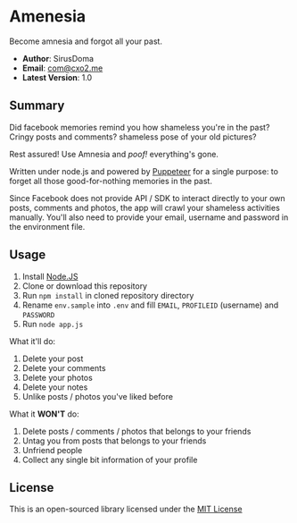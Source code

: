 # Amenesia #
Become amnesia and forgot all your past.

- **Author**: SirusDoma
- **Email**: com@cxo2.me
- **Latest Version**: 1.0

## Summary ##

Did facebook memories remind you how shameless you're in the past?
Cringy posts and comments? shameless pose of your old pictures?

Rest assured! Use Amnesia and *poof!* everything's gone.

Written under node.js and powered by [Puppeteer](https://github.com/GoogleChrome/puppeteer) for a single purpose: to forget all those good-for-nothing memories in the past.  

Since Facebook does not provide API / SDK to interact directly to your own posts, comments and photos, the app will crawl your shameless activities manually. You'll also need to provide your email, username and password in the environment file.

## Usage ##

1. Install [Node.JS](https://nodejs.org/)
2. Clone or download this repository
3. Run `npm install` in cloned repository directory
4. Rename `env.sample` into `.env` and fill `EMAIL`, `PROFILEID` (username) and `PASSWORD`
5. Run `node app.js`

What it'll do:
1. Delete your post
2. Delete your comments
3. Delete your photos
4. Delete your notes
5. Unlike posts / photos you've liked before

What it **WON'T** do:
1. Delete posts / comments / photos that belongs to your friends
2. Untag you from posts that belongs to your friends
3. Unfriend people
4. Collect any single bit information of your profile

## License ##

This is an open-sourced library licensed under the [MIT License](http://github.com/SirusDoma/Amnesia/blob/master/LICENSE)
